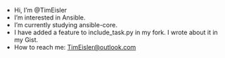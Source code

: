 - Hi, I’m @TimEisler
- I’m interested in Ansible.
- I’m currently studying ansible-core.
- I have added a feature to include_task.py in my fork. I wrote about it in my Gist.
- How to reach me: TimEisler@outlook.com

<!---
TimEisler/TimEisler is a ✨ special ✨ repository because its `README.md` (this file) appears on your GitHub profile.
You can click the Preview link to take a look at your changes.
--->
